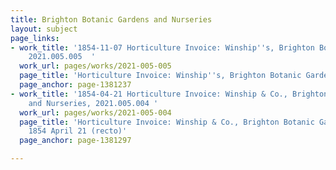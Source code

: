 ```yaml
---
title: Brighton Botanic Gardens and Nurseries
layout: subject
page_links:
- work_title: '1854-11-07 Horticulture Invoice: Winship''s, Brighton Botanic Garden,
    2021.005.005  '
  work_url: pages/works/2021-005-005
  page_title: 'Horticulture Invoice: Winship''s, Brighton Botanic Garden, 1854 (recto)'
  page_anchor: page-1381237
- work_title: '1854-04-21 Horticulture Invoice: Winship & Co., Brighton Botanic Gardens
    and Nurseries, 2021.005.004 '
  work_url: pages/works/2021-005-004
  page_title: 'Horticulture Invoice: Winship & Co., Brighton Botanic Gardens and Nurseries,
    1854 April 21 (recto)'
  page_anchor: page-1381297

---
```

